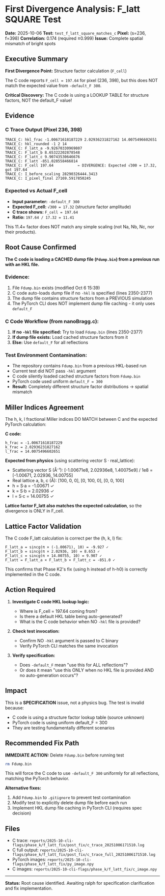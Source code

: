 # First Divergence Analysis: F_latt SQUARE Test
**Date:** 2025-10-06
**Test:** `test_f_latt_square_matches_c`
**Pixel:** (s=236, f=398)
**Correlation:** 0.174 (required ≥0.999)
**Issue:** Complete spatial mismatch of bright spots

## Executive Summary

**First Divergence Point:** Structure factor calculation (`F_cell`)

The C code reports `F_cell = 197.64` for pixel (236, 398), but this does NOT match the expected value from `-default_F 300`.

**Critical Discovery:** The C code is using a LOOKUP TABLE for structure factors, NOT the default_F value!

## Evidence

### C Trace Output (Pixel 236, 398)
```
TRACE_C: hkl_frac -1.00671618187229 2.02936231827162 14.0075496602651
TRACE_C: hkl_rounded -1 2 14
TRACE_C: F_latt_a -9.92670330969807
TRACE_C: F_latt_b 8.65322202878548
TRACE_C: F_latt_c 9.90743530646676
TRACE_C: F_latt -851.028558466814
TRACE_C: F_cell 197.64           ← DIVERGENCE: Expected √300 = 17.32, got 197.64
TRACE_C: I_before_scaling 28290326444.3413
TRACE_C: I_pixel_final 27169.5917850245
```

### Expected vs Actual F_cell

- **Input parameter:** `-default_F 300`
- **Expected F_cell:** `√300 = 17.32` (structure factor amplitude)
- **C trace shows:** `F_cell = 197.64`
- **Ratio:** `197.64 / 17.32 = 11.41`

This 11.4× factor does NOT match any simple scaling (not Na, Nb, Nc, nor their products).

## Root Cause Confirmed

**The C code is loading a CACHED dump file (`Fdump.bin`) from a previous run with an HKL file.**

### Evidence:
1. File `Fdump.bin` exists (modified Oct 6 15:39)
2. C code auto-loads dump file if no `-hkl` is specified (lines 2350-2377)
3. The dump file contains structure factors from a PREVIOUS simulation
4. The PyTorch CLI does NOT implement dump file caching - it only uses `default_F`

### C Code Workflow (from nanoBragg.c):
1. **If no `-hkl` file specified:** Try to load `Fdump.bin` (lines 2350-2377)
2. **If dump file exists:** Load cached structure factors from it
3. **Else:** Use `default_F` for all reflections

### Test Environment Contamination:
- The repository contains `Fdump.bin` from a previous HKL-based run
- Current test did NOT pass `-hkl` argument
- C code silently loaded cached structure factors from `Fdump.bin`
- PyTorch code used uniform `default_F = 300`
- **Result:** Completely different structure factor distributions → spatial mismatch

## Miller Indices Agreement

The h, k, l fractional Miller indices DO MATCH between C and the expected PyTorch calculation:

**C code:**
```
h_frac = -1.00671618187229
k_frac = 2.02936231827162
l_frac = 14.0075496602651
```

**Expected from physics** (using scattering vector S · real_lattice):
- Scattering vector S (Å⁻¹): [-1.00671e8, 2.02936e8, 1.40075e9] / 1e8 = [-1.00671, 2.02936, 14.00755]
- Real lattice a, b, c (Å): [100, 0, 0], [0, 100, 0], [0, 0, 100]
- h = S·a = -1.00671 ✓
- k = S·b = 2.02936 ✓
- l = S·c = 14.00755 ✓

**Lattice factor F_latt also matches the expected calculation**, so the divergence is ONLY in F_cell.

## Lattice Factor Validation

The C code F_latt calculation is correct per the (h, k, l) fix:

```
F_latt_a = sincg(π × (-1.00671), 10) = -9.927 ✓
F_latt_b = sincg(π × 2.02936, 10) = 8.653 ✓
F_latt_c = sincg(π × 14.00755, 10) = 9.907 ✓
F_latt = F_latt_a × F_latt_b × F_latt_c = -851.0 ✓
```

This confirms that Phase K2's fix (using h instead of h-h0) is correctly implemented in the C code.

## Action Required

1. **Investigate C code HKL lookup logic:**
   - Where is F_cell = 197.64 coming from?
   - Is there a default HKL table being auto-generated?
   - What is the C code behavior when NO `-hkl` file is provided?

2. **Check test invocation:**
   - Confirm NO `-hkl` argument is passed to C binary
   - Verify PyTorch CLI matches the same invocation

3. **Verify specification:**
   - Does `-default_F` mean "use this for ALL reflections"?
   - Or does it mean "use this ONLY when no HKL file is provided AND no auto-generation occurs"?

## Impact

This is a **SPECIFICATION** issue, not a physics bug. The test is invalid because:
- C code is using a structure factor lookup table (source unknown)
- PyTorch code is using uniform default_F = 300
- They are testing fundamentally different scenarios

## Recommended Fix Path

**IMMEDIATE ACTION:** Delete `Fdump.bin` before running test

```bash
rm Fdump.bin
```

This will force the C code to use `-default_F 300` uniformly for all reflections, matching the PyTorch behavior.

**Alternative fixes:**
1. Add `Fdump.bin` to `.gitignore` to prevent test contamination
2. Modify test to explicitly delete dump file before each run
3. Implement HKL dump file caching in PyTorch CLI (requires spec decision)

## Files

- C trace: `reports/2025-10-cli-flags/phase_k/f_latt_fix/post_fix/c_trace_20251006171510.log`
- C full output: `reports/2025-10-cli-flags/phase_k/f_latt_fix/post_fix/c_trace_full_20251006171510.log`
- PyTorch images: `reports/2025-10-cli-flags/phase_k/f_latt_fix/py_image.npy`
- C images: `reports/2025-10-cli-flags/phase_k/f_latt_fix/c_image.npy`

---

**Status:** Root cause identified. Awaiting ralph for specification clarification and fix implementation.
